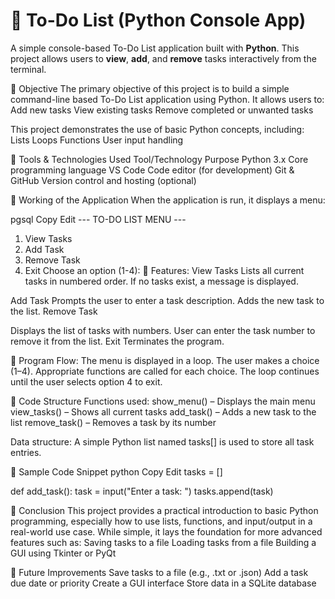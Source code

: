 # 📝 To-Do List (Python Console App)

A simple console-based To-Do List application built with **Python**. 
This project allows users to **view**, **add**, and **remove** tasks interactively from the terminal.

🔷 Objective
The primary objective of this project is to build a simple command-line based To-Do List application using Python. It allows users to:
Add new tasks
View existing tasks
Remove completed or unwanted tasks

This project demonstrates the use of basic Python concepts, including:
Lists
Loops
Functions
User input handling

🔷 Tools & Technologies Used
Tool/Technology	Purpose
Python 3.x	Core programming language
VS Code	Code editor (for development)
Git & GitHub	Version control and hosting (optional)

🔷 Working of the Application
When the application is run, it displays a menu:

pgsql
Copy
Edit
--- TO-DO LIST MENU ---
1. View Tasks
2. Add Task
3. Remove Task
4. Exit
Choose an option (1-4):
🔹 Features:
View Tasks
Lists all current tasks in numbered order.
If no tasks exist, a message is displayed.

Add Task
Prompts the user to enter a task description.
Adds the new task to the list.
Remove Task

Displays the list of tasks with numbers.
User can enter the task number to remove it from the list.
Exit
Terminates the program.

🔹 Program Flow:
The menu is displayed in a loop.
The user makes a choice (1–4).
Appropriate functions are called for each choice.
The loop continues until the user selects option 4 to exit.

🔷 Code Structure
Functions used:
show_menu() – Displays the main menu
view_tasks() – Shows all current tasks
add_task() – Adds a new task to the list
remove_task() – Removes a task by its number

Data structure:
A simple Python list named tasks[] is used to store all task entries.

🔷 Sample Code Snippet
python
Copy
Edit
tasks = []

def add_task():
    task = input("Enter a task: ")
    tasks.append(task)
 
🔷 Conclusion
This project provides a practical introduction to basic Python programming, especially how to use lists, functions, and input/output in a real-world use case.
While simple, it lays the foundation for more advanced features such as:
Saving tasks to a file
Loading tasks from a file
Building a GUI using Tkinter or PyQt

🔷 Future Improvements
Save tasks to a file (e.g., .txt or .json)
Add a task due date or priority
Create a GUI interface
Store data in a SQLite database
